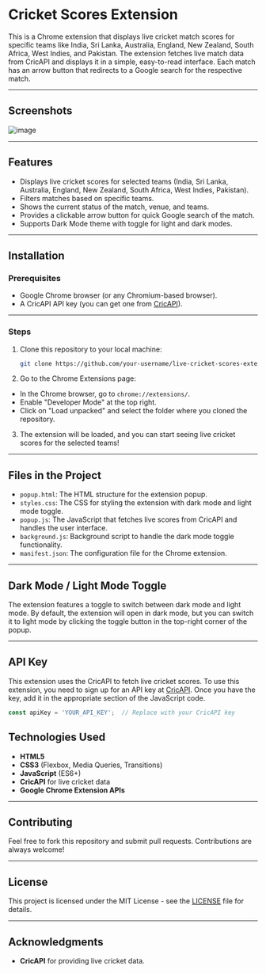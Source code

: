 # Cricket Scores Extension

This is a Chrome extension that displays live cricket match scores for specific teams like India, Sri Lanka, Australia, England, New Zealand, South Africa, West Indies, and Pakistan. The extension fetches live match data from CricAPI and displays it in a simple, easy-to-read interface. Each match has an arrow button that redirects to a Google search for the respective match.

---

## Screenshots

![image](https://github.com/user-attachments/assets/6682ab6b-f48a-4623-910b-696f4452a051)


---


## Features

- Displays live cricket scores for selected teams (India, Sri Lanka, Australia, England, New Zealand, South Africa, West Indies, Pakistan).
- Filters matches based on specific teams.
- Shows the current status of the match, venue, and teams.
- Provides a clickable arrow button for quick Google search of the match.
- Supports Dark Mode theme with toggle for light and dark modes.

---

## Installation

### Prerequisites

- Google Chrome browser (or any Chromium-based browser).
- A CricAPI API key (you can get one from [CricAPI](https://www.cricapi.com/)).

---

### Steps

1. Clone this repository to your local machine:
   ```bash
   git clone https://github.com/your-username/live-cricket-scores-extension.git
   ```
2. Go to the Chrome Extensions page:
  - In the Chrome browser, go to `chrome://extensions/`.
  - Enable "Developer Mode" at the top right.
  - Click on "Load unpacked" and select the folder where you cloned the repository.
3. The extension will be loaded, and you can start seeing live cricket scores for the selected teams!

---

## Files in the Project

- `popup.html`: The HTML structure for the extension popup.
- `styles.css`: The CSS for styling the extension with dark mode and light mode toggle.
- `popup.js`: The JavaScript that fetches live scores from CricAPI and handles the user interface.
- `background.js`: Background script to handle the dark mode toggle functionality.
- `manifest.json`: The configuration file for the Chrome extension.

---

## Dark Mode / Light Mode Toggle

The extension features a toggle to switch between dark mode and light mode. By default, the extension will open in dark mode, but you can switch it to light mode by clicking the toggle button in the top-right corner of the popup.

---

## API Key

This extension uses the CricAPI to fetch live cricket scores. To use this extension, you need to sign up for an API key at [CricAPI](https://www.cricapi.com/). Once you have the key, add it in the appropriate section of the JavaScript code.

```javascript
const apiKey = 'YOUR_API_KEY';  // Replace with your CricAPI key
```

## Technologies Used

- **HTML5**
- **CSS3** (Flexbox, Media Queries, Transitions)
- **JavaScript** (ES6+)
- **CricAPI** for live cricket data
- **Google Chrome Extension APIs**

---

## Contributing

Feel free to fork this repository and submit pull requests. Contributions are always welcome!

---

## License

This project is licensed under the MIT License - see the [LICENSE](LICENSE) file for details.

---

## Acknowledgments

- **CricAPI** for providing live cricket data.


